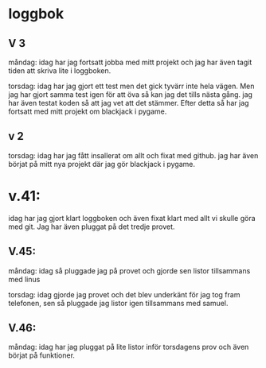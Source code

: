 loggbok
=========================================
## V 3

  måndag: idag har jag fortsatt jobba med mitt projekt och jag har även tagit tiden att skriva lite i loggboken.

  torsdag: idag har jag gjort ett test men det gick tyvärr inte hela vägen. Men jag har gjort samma test igen för att öva så kan jag det tills nästa gång. jag har även testat koden så att jag vet att det stämmer. Efter detta så har jag fortsatt med mitt projekt om blackjack i pygame.

## v 2
  
  torsdag: idag har jag fått insallerat om allt och fixat med github. jag har även börjat på mitt nya projekt där jag gör blackjack i pygame.

# v.41:  

  idag har jag gjort klart loggboken och även fixat klart med allt vi skulle göra med git. Jag har även pluggat på det tredje provet.
  
## V.45:

  måndag: idag så pluggade jag på provet och gjorde sen listor tillsammans med linus
  
  torsdag: idag gjorde jag provet och det blev underkänt för jag tog fram telefonen, sen så pluggade jag listor igen tillsammans med samuel.
  
## V.46:

  måndag: idag har jag pluggat på lite listor inför torsdagens prov och även börjat på funktioner.


